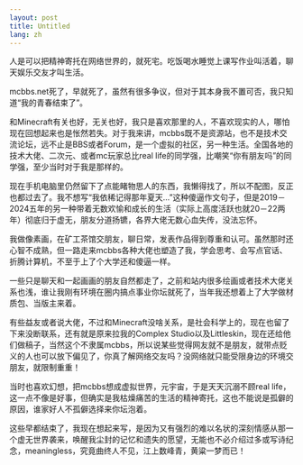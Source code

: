 ```yaml
--- 
layout: post 
title: Untitled 
lang: zh 
--- 
```


人是可以把精神寄托在网络世界的，就死宅。吃饭喝水睡觉上课写作业叫活着，聊天娱乐交友才叫生活。

mcbbs.net死了，早就死了，虽然有很多争议，但对于其本身我不置可否，我只知道“我的青春结束了”。

和Minecraft有关也好，无关也好，我只是喜欢那里的人，不喜欢现实的人，哪怕现在回想起来也是怅然若失。对于我来讲，mcbbs既不是资源站，也不是技术交流论坛，远不止是BBS或者Forum，是一个虚拟的社区，另一种生活。全国各地的技术大佬、二次元、或者mc玩家总比real life的同学强，比嘲笑“你有朋友吗”的同学强，至少当时对于我是那样的。

现在手机电脑里仍然留下了点能睹物思人的东西，我懒得找了，所以不配图，反正也都过去了。我不想写“我依稀记得那年夏天...”这种傻逼作文句子，但是2019－2024五年的另一种带着无数欢愉和成长的生活（实际上高度活跃也就20－22两年）彻底归于虚无，朋友分道扬镳，各界大佬无数心血失传，没法忘怀。

我做像素画，在矿工茶馆交朋友，聊日常，发表作品得到尊重和认可。虽然那时还心智不成熟，但一路走来mcbbs各种大佬也塑造了我，学会思考、会写点官话、折腾计算机，不至于上了个大学还和傻逼一样。

一些只是聊天和一起画画的朋友自然都走了，之前和站内很多绘画或者技术大佬关系也浅，谁让我刚有环境在圈内搞点事业你坛就死了，当年我还想着上了大学做材质包、当版主来着。

有些益友或者说大佬，不过和Minecraft没啥关系，是社会科学上的，现在也留了下来没断联系，还有就是原来拉我的Complex Studio以及Littleskin，现在还给他们做稿子，当然这个不隶属mcbbs，所以说某些觉得网友就不是朋友，就带点贬义的人也可以放下偏见了，你真了解网络交友吗？没网络就只能受限身边的环境交朋友，就限制重重！

当时也喜欢幻想，把mcbbs想成虚拟世界，元宇宙，于是天天沉溺不顾real life，这一点不像是好事，但确实是我枯燥痛苦的生活的精神寄托，这也不能说是孤僻的原因，谁家好人不孤僻选择来你坛泡着。

这些早都结束了，我现在想起来写，是因为又有强烈的难以名状的深刻情感从那一个虚无世界袭来，唤醒我尘封的记忆和遗失的愿望，无能也不必介绍过多或写诗纪念，meaningless，究竟曲终人不见，江上数峰青，黄粱一梦而已！
